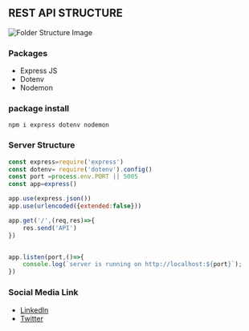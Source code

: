 ## REST API STRUCTURE 

![Folder Structure Image](https://drive.google.com/uc?id=13RapRNcLDsYGgsYA0dEW5serpsBsyXU6)


### Packages
* Express JS
* Dotenv
* Nodemon

### package install
```console 
npm i express dotenv nodemon
```



### Server Structure
```js
const express=require('express')
const dotenv= require('dotenv').config()
const port =process.env.PORT || 5005
const app=express()

app.use(express.json())
app.use(urlencoded({extended:false}))

app.get('/',(req,res)=>{
    res.send('API')
})


app.listen(port,()=>{
    console.log(`server is running on http://localhost:${port}`);
})
```

### Social Media Link
* [LinkedIn](https://www.linkedin.com/in/rej0yanislam/) </br>
* [Twitter](https://twitter.com/rej0yanislam)

